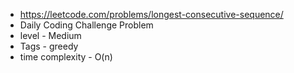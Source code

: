 * https://leetcode.com/problems/longest-consecutive-sequence/
* Daily Coding Challenge Problem
* level - Medium
* Tags - greedy
* time complexity - O(n)
